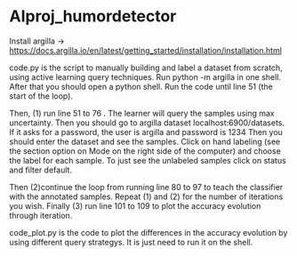 # AIproj_humordetector
Install argilla -> https://docs.argilla.io/en/latest/getting_started/installation/installation.html


code.py is the script to manually building and label a dataset from scratch, using active learning query techniques.
Run python -m argilla in one shell.
After that you should open a python shell. Run the code until line 51 (the start of the loop).

Then,
(1) run line 51 to 76 . The learner will query the samples using max uncertainty. Then you should go to argilla dataset 
localhost:6900/datasets. If it asks for a password, the user is argilla and password is 1234
Then you should enter the dataset and see the samples. Click on hand labeling (see the section option on Mode on the right side of the computer) 
and choose the label for each sample. To just see the unlabeled samples click on status and filter default.

Then (2)continue the loop from running line 80 to 97 to teach the classifier with the annotated samples. 
Repeat (1) and (2) for the number of iterations you wish.
Finally (3) run line 101 to 109 to plot the accuracy evolution through iteration.

code_plot.py is the code to plot the differences in the accuracy evolution by using different query strategys. It is just need to run it on the shell.
